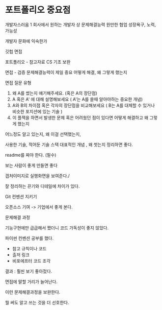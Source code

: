 # 포트폴리오 중요점



개발자스러움
1 회사에서 원하는 개발자 상
문제해결능력
원만한 협업
성장욕구, 노력, 가능성

개발자 문화에 익숙한가

깃헙
면접

포트폴리오 - 참고자료
CS 기초 보완

면접 - 검증
문제해결능력이 제일 중요 
어떻게 해결, 왜 그렇게 했는지





면접 질문 유형

1. 왜 A를 썼는지 얘기해주세요. (혹은 A의 장단점)
2. A 혹은 A' 에 대해 설명해보세요 ( A'는 A를 쓸때 알아야하는 중요한 개념)
3. A와 B의 차이점 혹은 각자의 장단점을 비교해보세요 ( B는 A를 대체할 수 있거나 비슷한 포지션에 있는 기술 )
4. 이 플젝을 하면서 발생한 문제 혹은 어려웠던 점이 있다면 어떻게 해결하고 왜 그렇게 했는지



어느정도 알고 있는지, 왜 이걸 선택했는지,



사용한 기술, 적어둔 기술 스택 대표적인 개념 , 왜 썻는지 정리하면 좋다.



readme를 짜야 한다.  (필수)

보는 사람이 좋게 만들면 좋다 

갭처이미지로 실행화면을 보여준다./



잘 정리하는 끈기와 디테일에 차이가 있다.



Git 컨벤션 지키기 



오픈소스 기여 -> 기업에서 좋게 본다.



문제해결 과정



기능구현에만 급급해서 짰더니 코드 가독성이 좋지 않았다.

파이썬 컨벤션 공부를 했다. 

* 참고 규칙이나 코드
* 출저 링크
* 비포에프터 코드 조각

결과 : 훨씬 보기 좋아젔다.

면접에 말할 거리가 늘어난다.



이런 문제해결과정을 보완한다. 



뭘 써도 알고 쓰는 것을 더 선호한다.













